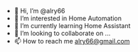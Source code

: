 - 👋 Hi, I’m @alry66
- 👀 I’m interested in Home Automation
- 🌱 I’m currently learning Home Assistant
- 💞️ I’m looking to collaborate on ...
- 📫 How to reach me alry66@gmail.com

<!---
alry66/alry66 is a ✨ special ✨ repository because its `README.md` (this file) appears on your GitHub profile.
You can click the Preview link to take a look at your changes.
--->
